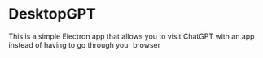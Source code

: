 ﻿# DesktopGPT
This is a simple Electron app that allows you to visit ChatGPT with an app instead of having to go through your browser

